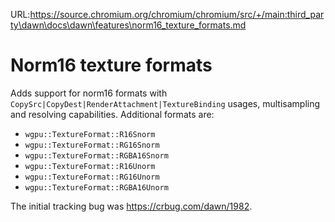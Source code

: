 URL:https://source.chromium.org/chromium/chromium/src/+/main:third_party\dawn\docs\dawn\features\norm16_texture_formats.md
# Norm16 texture formats

Adds support for norm16 formats with `CopySrc|CopyDest|RenderAttachment|TextureBinding` usages, multisampling and resolving capabilities.
Additional formats are:

 - `wgpu::TextureFormat::R16Snorm`
 - `wgpu::TextureFormat::RG16Snorm`
 - `wgpu::TextureFormat::RGBA16Snorm`
 - `wgpu::TextureFormat::R16Unorm`
 - `wgpu::TextureFormat::RG16Unorm`
 - `wgpu::TextureFormat::RGBA16Unorm`

The initial tracking bug was https://crbug.com/dawn/1982.
